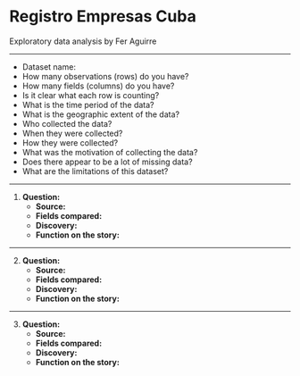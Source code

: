 # Registro Empresas Cuba

Exploratory data analysis by Fer Aguirre

---

- Dataset name: 
- How many observations (rows) do you have?
- How many fields (columns) do you have?
- Is it clear what each row is counting?
- What is the time period of the data?
- What is the geographic extent of the data?
- Who collected the data?
- When they were collected?
- How they were collected?
- What was the motivation of collecting the data?
- Does there appear to be a lot of missing data?
- What are the limitations of this dataset?

---

1. **Question:**
    - **Source:**
    - **Fields compared:**
    - **Discovery:**
    - **Function on the story:**

---

2. **Question:**
    - **Source:**
    - **Fields compared:**
    - **Discovery:**
    - **Function on the story:**

---

3. **Question:**
    - **Source:**
    - **Fields compared:**
    - **Discovery:**
    - **Function on the story:**